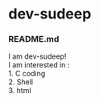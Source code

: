 <h1>dev-sudeep</h1>
<h3>README.md</h3>
<p>I am dev-sudeep!<br>I am interested in :<br>1. C coding<br>2. Shell<br>3. html</p>


<!---
dev-sudeep/dev-sudeep is a ✨ special ✨ repository because its `README.md` (this file) appears on your GitHub profile.
You can click the Preview link to take a look at your changes.
--->
